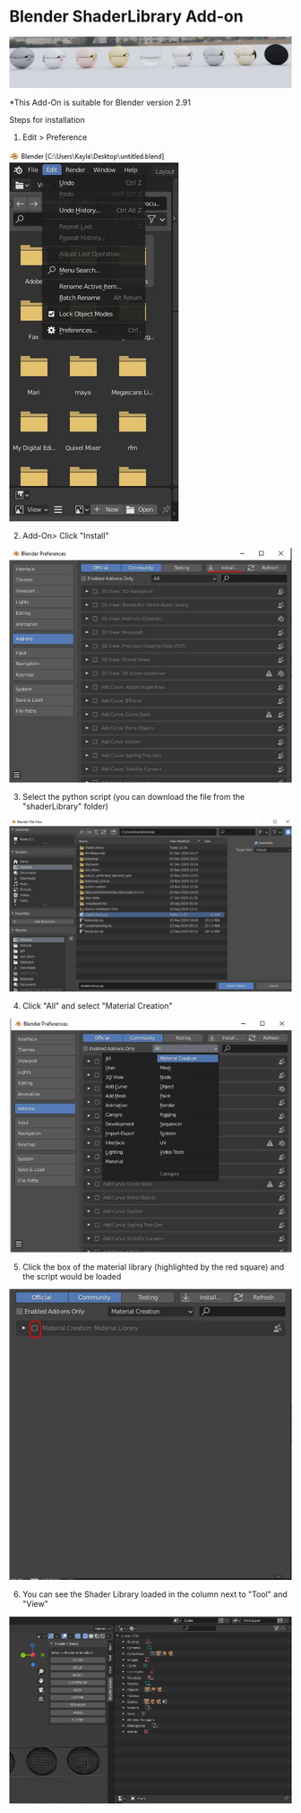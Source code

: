 # Blender ShaderLibrary Add-on

![alt text](https://github.com/moonyuet/ShaderLibraryBlendAdd-on/blob/main/shaderLibrary/shaderLibraryCapture.jpg?raw=true)


*This Add-On is suitable for Blender version 2.91

Steps for installation

1. Edit > Preference

![alt text](https://github.com/moonyuet/ShaderLibraryBlendAdd-on/blob/main/shaderLibrary/Step1.JPG?raw=true)


2. Add-On> Click "Install"

![alt text](https://github.com/moonyuet/ShaderLibraryBlendAdd-on/blob/main/shaderLibrary/Step2.JPG?raw=true)


3. Select the python script (you can download the file from the "shaderLibrary" folder)

![alt text](https://github.com/moonyuet/ShaderLibraryBlendAdd-on/blob/main/shaderLibrary/Step2.2.JPG?raw=true)


4. Click "All" and select "Material Creation"

![alt text](https://github.com/moonyuet/ShaderLibraryBlendAdd-on/blob/main/shaderLibrary/Step3.JPG?raw=true)


5. Click the box of the material library (highlighted by the red square) and the script would be loaded 

![alt text](https://github.com/moonyuet/ShaderLibraryBlendAdd-on/blob/main/shaderLibrary/Step4.JPG?raw=true)

6. You can see the Shader Library loaded in the column next to "Tool" and "View"

![alt text](https://github.com/moonyuet/ShaderLibraryBlendAdd-on/blob/main/shaderLibrary/Step5.JPG?raw=true)

